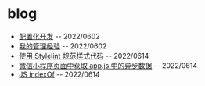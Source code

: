 # blog

- [配置化开发](配置化开发.md) -- 2022/0602
- [我的管理经验](我的管理经验.md) -- 2022/0602
- [使用 Stylelint 规范样式代码](%E4%BD%BF%E7%94%A8%20Stylelint%20%E8%A7%84%E8%8C%83%E6%A0%B7%E5%BC%8F%E4%BB%A3%E7%A0%81.md) -- 2022/0614
- [微信小程序页面中获取 app.js 中的异步数据](%E5%BE%AE%E4%BF%A1%E5%B0%8F%E7%A8%8B%E5%BA%8F%E9%A1%B5%E9%9D%A2%E4%B8%AD%E8%8E%B7%E5%8F%96%20app.js%20%E4%B8%AD%E7%9A%84%E5%BC%82%E6%AD%A5%E6%95%B0%E6%8D%AE.md.md) -- 2022/0614
- [JS indexOf](JS%20indexOf.md.md) -- 2022/0614